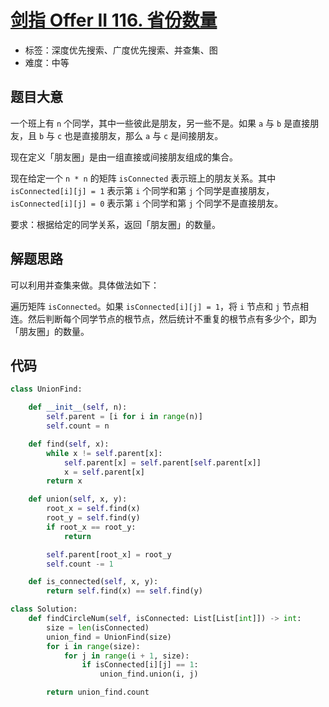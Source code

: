 # [剑指 Offer II 116. 省份数量](https://leetcode.cn/problems/bLyHh0/)

- 标签：深度优先搜索、广度优先搜索、并查集、图
- 难度：中等

## 题目大意

一个班上有 `n` 个同学，其中一些彼此是朋友，另一些不是。如果 `a` 与 `b` 是直接朋友，且 `b` 与 `c` 也是直接朋友，那么 `a` 与 `c` 是间接朋友。

现在定义「朋友圈」是由一组直接或间接朋友组成的集合。

现在给定一个 `n * n` 的矩阵 `isConnected` 表示班上的朋友关系。其中 `isConnected[i][j] = 1` 表示第 `i` 个同学和第 `j` 个同学是直接朋友，`isConnected[i][j] = 0` 表示第 `i` 个同学和第 `j` 个同学不是直接朋友。

要求：根据给定的同学关系，返回「朋友圈」的数量。

## 解题思路

可以利用并查集来做。具体做法如下：

遍历矩阵 `isConnected`。如果 `isConnected[i][j] = 1`，将 `i` 节点和 `j` 节点相连。然后判断每个同学节点的根节点，然后统计不重复的根节点有多少个，即为「朋友圈」的数量。

## 代码

```Python
class UnionFind:

    def __init__(self, n):
        self.parent = [i for i in range(n)]
        self.count = n

    def find(self, x):
        while x != self.parent[x]:
            self.parent[x] = self.parent[self.parent[x]]
            x = self.parent[x]
        return x

    def union(self, x, y):
        root_x = self.find(x)
        root_y = self.find(y)
        if root_x == root_y:
            return

        self.parent[root_x] = root_y
        self.count -= 1

    def is_connected(self, x, y):
        return self.find(x) == self.find(y)

class Solution:
    def findCircleNum(self, isConnected: List[List[int]]) -> int:
        size = len(isConnected)
        union_find = UnionFind(size)
        for i in range(size):
            for j in range(i + 1, size):
                if isConnected[i][j] == 1:
                    union_find.union(i, j)

        return union_find.count
```

